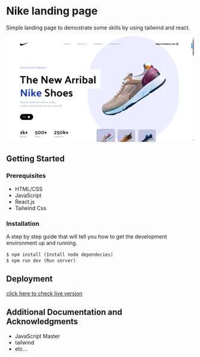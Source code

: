 # Nike landing page

Simple landing page to demostrate some skills by using tailwind and react.

![](./src/assets/images/nikepage.png)


## Getting Started


### Prerequisites


* HTML/CSS
* JavaScript
* React.js
* Tailwind Css

### Installation

A step by step guide that will tell you how to get the development environment up and running.

```
$ npm install (Install node dependecies)
$ npm run dev (Run server)
```


## Deployment

[click here to check live version](https://cool-concha-292fc2.netlify.app/)

## Additional Documentation and Acknowledgments

* JavaScript Master
* tailwind
* etc...

